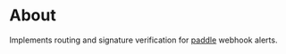 # About

Implements routing and signature verification for [paddle](https://paddle.com) webhook alerts.
